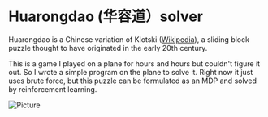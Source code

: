 # Huarongdao (华容道）solver

Huarongdao is a Chinese variation of Klotski ([Wikipedia](https://en.wikipedia.org/wiki/Klotski)),
a sliding block puzzle thought to have originated in the early 20th century. 

This is a game I played on a plane for hours and hours but couldn't figure it out. So I wrote a simple program on the plane to solve it. Right now
it just uses brute force, but this puzzle can be formulated as an MDP and solved by reinforcement learning.

![Picture](https://upload.wikimedia.org/wikipedia/commons/thumb/a/a7/HuaRongDao.jpg/340px-HuaRongDao.jpg)
